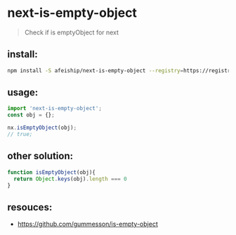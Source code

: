 # next-is-empty-object
> Check if is emptyObject for next

## install:
```bash
npm install -S afeiship/next-is-empty-object --registry=https://registry.npm.taobao.org
```

## usage:
```js
import 'next-is-empty-object';
const obj = {};

nx.isEmptyObject(obj);
// true;
```

## other solution:
```js
function isEmptyObject(obj){
  return Object.keys(obj).length === 0
}
```

## resouces:
- https://github.com/gummesson/is-empty-object
